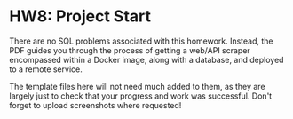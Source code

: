 # HW8: Project Start

There are no SQL problems associated with this homework. Instead, the PDF guides you through the process of getting a web/API scraper encompassed within a Docker image, along with a database, and deployed to a remote service.

The template files here will not need much added to them, as they are largely just to check that your progress and work was successful. Don't forget to upload screenshots where requested!
